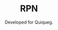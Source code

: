 ---
title: RPN
subtitle: Developed for Quiqueg.
portfolio_link: https://rpngroup.com/
image: assets/works/rpn/rpn_desktop.webp
image_ipad: assets/works/rpn/rpn_desktop.webp
image_iphone: assets/works/rpn/rpn_mobile.webp
ord: 18
---